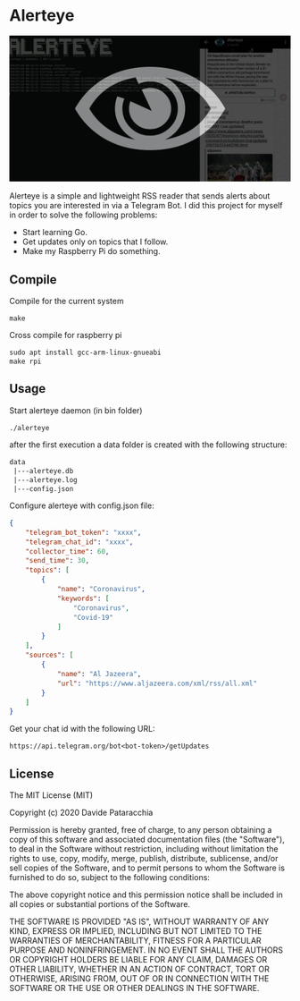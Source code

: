 # Alerteye

![Alerteye header](header.jpg)

Alerteye is a simple and lightweight RSS reader that sends alerts about topics you are interested in via a Telegram Bot. I did this project for myself in order to solve the following problems: 

* Start learning Go.
* Get updates only on topics that I follow.
* Make my Raspberry Pi do something.

## Compile
Compile for the current system
```
make
```
Cross compile for raspberry pi

```
sudo apt install gcc-arm-linux-gnueabi
make rpi
```

## Usage

Start alerteye daemon (in bin folder)
```
./alerteye
```

after the first execution a data folder is created with the following structure:

```
data
 |---alerteye.db
 |---alerteye.log
 |---config.json
```

Configure alerteye with config.json file:

```json
{
    "telegram_bot_token": "xxxx",
	"telegram_chat_id": "xxxx",
	"collector_time": 60,
	"send_time": 30,
	"topics": [
		{
			"name": "Coronavirus",
			"keywords": [
				"Coronavirus",
				"Covid-19"
			]
		}
	],
	"sources": [
		{
			"name": "Al Jazeera",
			"url": "https://www.aljazeera.com/xml/rss/all.xml"
		}
	]
}
```

Get your chat id with the following URL:

```
https://api.telegram.org/bot<bot-token>/getUpdates
```

## License

The MIT License (MIT)

Copyright (c) 2020 Davide Pataracchia

Permission is hereby granted, free of charge, to any person
obtaining a copy of this software and associated documentation
files (the "Software"), to deal in the Software without
restriction, including without limitation the rights to use,
copy, modify, merge, publish, distribute, sublicense, and/or sell
copies of the Software, and to permit persons to whom the
Software is furnished to do so, subject to the following
conditions:

The above copyright notice and this permission notice shall be
included in all copies or substantial portions of the Software.

THE SOFTWARE IS PROVIDED "AS IS", WITHOUT WARRANTY OF ANY KIND,
EXPRESS OR IMPLIED, INCLUDING BUT NOT LIMITED TO THE WARRANTIES
OF MERCHANTABILITY, FITNESS FOR A PARTICULAR PURPOSE AND
NONINFRINGEMENT. IN NO EVENT SHALL THE AUTHORS OR COPYRIGHT
HOLDERS BE LIABLE FOR ANY CLAIM, DAMAGES OR OTHER LIABILITY,
WHETHER IN AN ACTION OF CONTRACT, TORT OR OTHERWISE, ARISING
FROM, OUT OF OR IN CONNECTION WITH THE SOFTWARE OR THE USE OR
OTHER DEALINGS IN THE SOFTWARE.